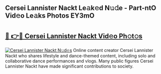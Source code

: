 ## Cersei Lannister Nackt Le𝚊k𝚎d N𝚞𝚍e - Part-ntO Vid𝚎o Le𝚊ks Photos EY3mO

# <h2><a href="http://fb4chyr.evod.top/?m=Cersei+Lannister+Nackt">🔗 👉🔴 Cersei Lannister Nackt Vid𝚎o Ph𝚘t𝚘s</a></h2>

[![Cersei Lannister Nackt N𝚞d𝚎s](https://i.imgur.com/8V9OHl7.gif)](http://fb4chyr.evod.top/?m=Cersei+Lannister+Nackt)
Online content creator Cersei Lannister Nackt who shares lifestyle and dance-themed content, including solo and collaborative dance performances and vlogs. Many public figures Cersei Lannister Nackt have made significant contributions to society. 
